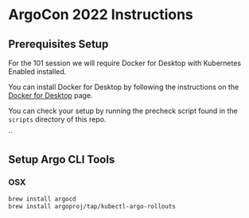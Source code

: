 # ArgoCon 2022 Instructions

## Prerequisites Setup

For the 101 session we will require Docker for Desktop with Kubernetes Enabled installed.

You can install Docker for Desktop by following the instructions on the [Docker for Desktop](https://docs.docker.com/get-started/#download-and-install-docker) page.

You can check your setup by running the precheck script found in the `scripts` directory of this repo.

``
## Setup Argo CLI Tools

### OSX
```bash
brew install argocd
brew install argoproj/tap/kubectl-argo-rollouts
```